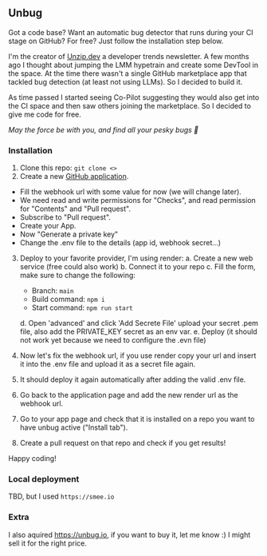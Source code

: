 ## Unbug

Got a code base? Want an automatic bug detector that runs during your CI stage on GitHub?
For free? Just follow the installation step below.

I'm the creator of [Unzip.dev](https://unzip.dev) a developer trends newsletter. A few months ago I thought about
jumping the LMM hypetrain and create some DevTool in the space. At the time there wasn't a single GitHub marketplace app
that tackled bug detection (at least not using LLMs). So I decided to build it.

As time passed I started seeing Co-Pilot suggesting they would also get into the CI space and then saw others joining the marketplace. So I decided to give me code for free.

_May the force be with you, and find all your pesky bugs :pray:_

### Installation

1. Clone this repo: `git clone <>`
2. Create a new [GitHub application](https://github.com/settings/apps/new).

- Fill the webhook url with some value for now (we will change later).
- We need read and write permissions for "Checks", and read permission for "Contents" and "Pull request".
- Subscribe to "Pull request".
- Create your App.
- Now "Generate a private key"
- Change the .env file to the details (app id, webhook secret...)

3. Deploy to your favorite provider, I'm using render:
   a. Create a new web service (free could also work)
   b. Connect it to your repo
   c. Fill the form, make sure to change the following:

   - Branch: `main`
   - Build command: `npm i`
   - Start command: `npm run start`

   d. Open 'advanced' and click 'Add Secrete File' upload your secret .pem file, also add the PRIVATE_KEY secret as an env var.
   e. Deploy (it should not work yet because we need to configure the .evn file)

4. Now let's fix the webhook url, if you use render copy your url and insert it into the .env file and upload it as a secret file again.
5. It should deploy it again automatically after adding the valid .env file.
6. Go back to the application page and add the new render url as the webhook url.
7. Go to your app page and check that it is installed on a repo you want to have unbug active ("Install tab").
8. Create a pull request on that repo and check if you get results!

Happy coding!

### Local deployment

TBD, but I used `https://smee.io`

### Extra

I also aquired https://unbug.io, if you want to buy it, let me know :) I might sell it for the right price.
